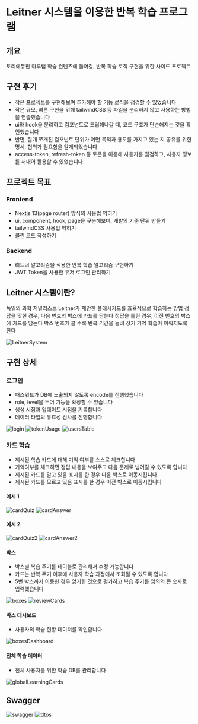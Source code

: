 # Leitner 시스템을 이용한 반복 학습 프로그램

## 개요

토리에듀핀 마루랩 학습 컨텐츠에 들어갈, 반복 학습 로직 구현을 위한 사이드 프로젝트

## 구현 후기

- 작은 프로젝트를 구현해보며 추가해야 할 기능 로직을 점검할 수 있었습니다
- 작은 규모, 빠른 구현을 위해 tailwindCSS 등 파일을 분리하지 않고 사용하는 방법을 연습했습니다
- ui와 hook을 분리하고 컴포넌트로 조립해나갈 때, 코드 구조가 단순해지는 것을 확인했습니다
- 반면, 잘개 쪼개진 컴포넌트 단위가 어떤 목적과 용도를 가지고 있는 지 공유를 위한 명세, 협의가 필요함을 알게되었습니다
- access-token, refresh-token 등 토큰을 이용해 사용자를 점검하고, 사용자 정보를 꺼내어 활용할 수 있었습니다

## 프로젝트 목표

### Frontend

- Nextjs 13(page router) 방식의 사용법 익히기
- ui, component, hook, page을 구분해보며, 개발의 기준 단위 만들기
- tailwindCSS 사용법 익히기
- 클린 코드 작성하기

### Backend

- 리트너 알고리즘을 적용한 반복 학습 알고리즘 구현하기
- JWT Token을 사용한 유저 로그인 관리하기

## Leitner 시스템이란?

독일의 과학 저널리스트 Leitner가 제안한 플래시카드를 효율적으로 학습하는 방법
정답을 맞힌 경우, 다음 번호의 박스에 카드를 담는다
정답을 틀린 경우, 이전 번호의 박스에 카드를 담는다
박스 번호가 클 수록 반복 기간을 늘려 장기 기억 학습이 이뤄지도록 한다

![LeitnerSystem](./imgs/LeitnerSystem.png)

## 구현 상세

### 로그인

- 패스워드가 DB에 노출되지 않도록 encode를 진행했습니다
- role, level을 두어 기능을 확장할 수 있습니다
- 생성 시점과 업데이트 시점을 기록합니다
- 데이터 타입의 유효성 검사를 진행합니다

![login](./imgs/login.png)
![tokenUsage](./imgs/tokenUsage.png)
![usersTable](./imgs/usersTable.png)

### 카드 학습

- 제시된 학습 카드에 대해 기억 여부를 스스로 체크합니다
- 기억여부를 체크하면 정답 내용을 보여주고 다음 문제로 넘어갈 수 있도록 합니다
- 제시된 카드를 알고 있음 표시를 한 경우 다음 박스로 이동시킵니다
- 제시된 카드를 모르고 있음 표시를 한 경우 이전 박스로 이동시킵니다

#### 예시 1

![cardQuiz](./imgs/cardQuiz.png)
![cardAnswer](./imgs/cardAnswer.png)

#### 예시 2

![cardQuiz2](./imgs/cardQuiz2.png)
![cardAnswer2](./imgs/cardAnswer2.png)

#### 박스

- 박스별 복습 주기를 테이블로 관리해서 수정 가능합니다
- 카드는 반복 주기 이후에 사용자 학습 과정에서 조회될 수 있도록 합니다
- 5번 박스까지 이동한 경우 암기한 것으로 평가하고 복습 주기를 임의의 큰 숫자로 입력했습니다

![boxes](./imgs/boxes.png)
![reviewCards](./imgs/reviewCards.png)

#### 박스 대시보드

- 사용자의 학습 현황 데이터를 확인합니다

![boxesDashboard](./imgs/boxesDashboard.png)

#### 전체 학습 데이터

- 전체 사용자를 위한 학습 DB를 관리합니다

![globalLearningCards](./imgs/globalLearningCards.png)

## Swagger

![swagger](./imgs/swagger.png)
![dtos](./imgs/dtos.png)
